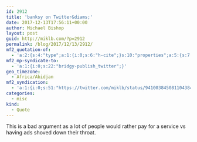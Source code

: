 ```yaml
---
id: 2912
title: 'banksy on Twitter&diams;'
date: 2017-12-13T17:56:11+00:00
author: Michael Bishop
layout: post
guid: http://miklb.com/?p=2912
permalink: /blog/2017/12/13/2912/
mf2_quotation-of:
  - 'a:2:{s:4:"type";a:1:{i:0;s:6:"h-cite";}s:10:"properties";a:5:{s:7:"summary";a:1:{i:0;s:254:"“Twitter: $14.99/month&#010;Snapchat: $9.99/month&#010;Youtube: $19.99/month&#010;Netflix: $9.99/per movie&#010;Google: $1.99/per search &#010;&#010;If you don&#039;t want to pay extra for your favorite sites you need to be supporting #NetNeutrality”";}s:4:"name";a:1:{i:0;s:17:"banksy on Twitter";}s:3:"url";a:1:{i:0;s:59:"https://twitter.com/thereaIbanksy/status/940989790677291010";}s:11:"publication";a:1:{i:0;s:7:"Twitter";}s:8:"featured";a:1:{i:0;s:101:"https://pbs.twimg.com/profile_images/378800000643505271/80c2ea605ed52d7996f4146bf4c7481f_400x400.jpeg";}}}'
mf2_mp-syndicate-to:
  - 'a:1:{i:0;s:22:"bridgy-publish_twitter";}'
geo_timezone:
  - Africa/Abidjan
mf2_syndication:
  - 'a:1:{i:0;s:51:"https://twitter.com/miklb/status/941003845081104384";}'
categories:
  - misc
kind:
  - Quote
---
```

This is a bad argument as a lot of people would rather pay for a service vs having ads shoved down their throat. 